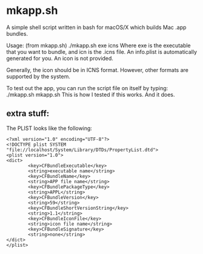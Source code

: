 # mkapp.sh
A simple shell script written in bash for macOS/X which builds Mac .app bundles.

Usage: (from mkapp.sh)
./mkapp.sh exe icns
Where exe is the executable that you want to bundle, and icn is the .icns file.
An info.plist is automatically generated for you.
An icon is not provided. 

Generally, the icon should be in ICNS format. However, other formats are supported by the system.

To test out the app, you can run the script file on itself by typing:
./mkapp.sh mkapp.sh
This is how I tested if this works. And it does.

## extra stuff:
The PLIST looks like the following:
~~~~
<?xml version="1.0" encoding="UTF-8"?>
<!DOCTYPE plist SYSTEM "file://localhost/System/Library/DTDs/PropertyList.dtd">
<plist version="1.0">
<dict>
        <key>CFBundleExecutable</key>
        <string>executable name</string>
        <key>CFBundleName</key>
        <string>APP file name</string>
        <key>CFBundlePackageType</key>
        <string>APPL</string>
        <key>CFBundleVersion</key>
        <string>59</string>
        <key>CFBundleShortVersionString</key>
        <string>1.1</string>
        <key>CFBundleIconFile</key>
        <string>icon file name</string>
        <key>CFBundleSignature</key>
        <string>none</string>
</dict>
</plist>
~~~~
